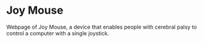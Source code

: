 # Joy Mouse

Webpage of Joy Mouse, a device that enables people with cerebral palsy to control a computer with a single joystick.
